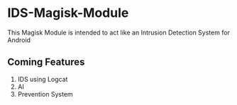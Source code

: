 # IDS-Magisk-Module

This Magisk Module is intended to act like an Intrusion Detection System for Android

## Coming Features
1. IDS using Logcat
2. AI
3. Prevention System
